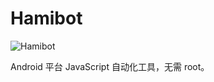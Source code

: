 # Hamibot

![Hamibot](https://user-images.githubusercontent.com/52420549/100574098-3666c780-3314-11eb-8aed-484727335632.jpg)

Android 平台 JavaScript 自动化工具，无需 root。